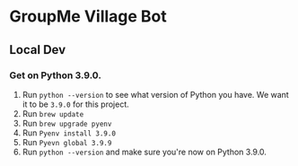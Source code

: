 # GroupMe Village Bot

## Local Dev

### Get on Python 3.9.0.

1. Run `python --version` to see what version of Python you have. We want it to be `3.9.0` for this project.
1. Run `brew update`
1. Run `brew upgrade pyenv`
1. Run `Pyenv install 3.9.0`
1. Run `Pyevn global 3.9.9`
1. Run `python --version` and make sure you're now on Python 3.9.0.


